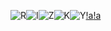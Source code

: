 ![R](https://raw.githubusercontent.com/kyal11/Icon-Profile/main/name/icons8-r-64.png?token=GHSAT0AAAAAACIWZ63EZ3PEMQBMT2JWBHL6ZLEJD3Q)![I](https://raw.githubusercontent.com/kyal11/Icon-Profile/main/name/icons8-i-64.png?token=GHSAT0AAAAAACIWZ63EA6XH5C45NPP7YQ5AZLEJFCQ)![Z](https://raw.githubusercontent.com/kyal11/Icon-Profile/main/name/icons8-z-64.png?token=GHSAT0AAAAAACIWZ63E2PEXLXT3QJAU4INOZLEJF6A)![K](https://raw.githubusercontent.com/kyal11/Icon-Profile/main/name/icons8-k-64.png?token=GHSAT0AAAAAACIWZ63EAH5ZEGGFEPRIY3G6ZLEJGFQ)![Y](https://raw.githubusercontent.com/kyal11/Icon-Profile/main/name/icons8-y-64.png?token=GHSAT0AAAAAACIWZ63FL46JVIL2HNW7I22AZLEJGNA)[!a](https://raw.githubusercontent.com/kyal11/Icon-Profile/main/name/icons8-alpha-48.png?token=GHSAT0AAAAAACIWZ63EUYOLIKXIDGWL2WVEZLEJLGA)[!a](https://raw.githubusercontent.com/kyal11/Icon-Profile/main/name/icons8-alpha-48.png?token=GHSAT0AAAAAACIWZ63EUYOLIKXIDGWL2WVEZLEJLGA)



<!--
**kyal11/kyal11** is a ✨ _special_ ✨ repository because its `README.md` (this file) appears on your GitHub profile.

Here are some ideas to get you started:

- 🔭 I’m currently working on ...
- 🌱 I’m currently learning ...
- 👯 I’m looking to collaborate on ...
- 🤔 I’m looking for help with ...
- 💬 Ask me about ...
- 📫 How to reach me: ...
- 😄 Pronouns: ...
- ⚡ Fun fact: ...
-->
